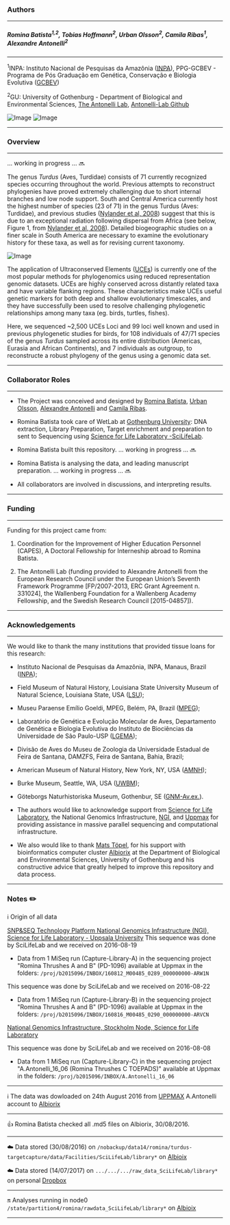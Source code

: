 ### Authors
---

##### Romina Batista<sup>1</sup><sup>,</sup><sup>2</sup>, Tobias Hoffmann<sup>2</sup>, Urban Olsson<sup>2</sup>,  Camila Ribas<sup>1</sup>, Alexandre Antonelli<sup>2</sup>
---

<sup>1</sup>INPA: Instituto Nacional de Pesquisas da Amazônia ([INPA](http://portal.inpa.gov.br/)), PPG-GCBEV - Programa de Pós Graduação em Genética, Conservação e Biologia Evolutiva ([GCBEV](http://gcbev.inpa.gov.br/))

<sup>2</sup>GU: University of Gothenburg - Department of Biological and Environmental Sciences, [The Antonelli Lab](http://www.antonelli-lab.net/), [Antonelli-Lab Github](https://github.com/AntonelliLab)

![Image](images/Phylogeny_thrushes001.png)               ![Image](images/Phylogeny_thrushes002.png)

---

### Overview
---

... working in progress ... :soon:

The genus *Turdus* (Aves, Turdidae) consists of 71 currently recognized species occurring throughout the world. Previous attempts to reconstruct phylogenies have proved extremely challenging due to short internal branches and low node support. South and Central America currently host the highest number of species (23 of 71) in the genus Turdus (Aves: Turdidae), and previous studies ([Nylander et al, 2008](http://sysbio.oxfordjournals.org/content/57/2/257.full.pdf+html)) suggest that this is due to an exceptional radiation following dispersal from Africa (see below, Figure 1, from [Nylander et al, 2008](http://sysbio.oxfordjournals.org/content/57/2/257.full.pdf+html)). Detailed biogeographic studies on a finer scale in South America are necessary to examine the evolutionary history for these taxa, as well as for revising current taxonomy. 

![Image](images/Phylogeny_thrushes003.png)

The application of Ultraconserved Elements ([UCEs](http://ultraconserved.org/)) is currently one of the most popular methods for phylogenomics using reduced representation genomic datasets. UCEs are highly conserved across distantly related taxa and have variable flanking regions. These characteristics make UCEs useful genetic markers for both deep and shallow evolutionary timescales, and they have successfully been used to resolve challenging phylogenetic relationships among many taxa (eg. birds, turtles, fishes). 

Here, we sequenced ~2,500 UCEs Loci and 99 loci well known and used in previous phylogenetic studies for birds, for 108 individuals of 47/71 species of the genus *Turdus* sampled across its entire distribution (Americas, Eurasia and African Continents), and 7 individuals as outgroup, to reconstructe a robust phylogeny of the genus using a genomic data set. 

---

### Collaborator Roles
---

*	The Project was conceived and designed by [Romina Batista](http://buscatextual.cnpq.br/buscatextual/visualizacv.do?id=K4232850J7), [Urban Olsson](http://bioenv.gu.se/personal/Olsson_Urban), [Alexandre Antonelli](http://www.antonelli-lab.net/) and [Camila Ribas](http://buscatextual.cnpq.br/buscatextual/visualizacv.do?id=K4760723U4). 

*	Romina Batista took care of WetLab at [Gothenburg University](http://bioenv.gu.se): DNA extraction, Library Preparation, Target enrichment and preparation to sent to Sequencing using [Science for Life Laboratory -SciLifeLab](https://ngisweden.scilifelab.se/). 

*	Romina Batista built this repository. ... working in progress ... :soon:

*	Romina Batista is analysing the data, and leading manuscript preparation. ... working in progress ... :soon:

*	All collaborators are involved in discussions, and interpreting results.

---

### Funding
---

Funding for this project came from: 

1. Coordination for the Improvement of Higher Education Personnel (CAPES), A Doctoral Fellowship for Interneship abroad to Romina Batista. 

2. The Antonelli Lab (funding provided to Alexandre Antonelli from the European Research Council under the European Union’s Seventh Framework Programme [FP/2007-2013, ERC Grant Agreement n. 331024], the Wallenberg Foundation for a  Wallenberg Academy Fellowship, and the Swedish Research Council [2015-04857]).  

---

### Acknowledgements
--- 

We would like to thank the many institutions that provided tissue loans for this research: 

*	Instituto Nacional de Pesquisas da Amazônia, INPA, Manaus, Brazil ([INPA](https://www.inpa.gov.br/));

*	Field Museum of Natural History, Louisiana State University Museum of Natural Science, Louisiana State, USA ([LSU](http://www.museum.lsu.edu/MNS/birdcoll.html)); 

*	Museu Paraense Emílio Goeldi, MPEG, Belém, PA, Brazil ([MPEG](http://www.museu-goeldi.br/portal/content/coleções-de-científicas)); 

*	Laboratório de Genética e Evolução Molecular de Aves, Departamento de Genética e Biologia Evolutiva do Instituto de Biociências da Universidade de São Paulo-USP ([LGEMA](http://www.ib.usp.br/biologia/lgema/)); 

*	Divisão de Aves do Museu de Zoologia da Universidade Estadual de Feira de Santana, DAMZFS, Feira de Santana, Bahia, Brazil;

*	American Museum of Natural History, New York, NY, USA ([AMNH](http://www.amnh.org/science/divisions/vertzoo/#collections));

*	Burke Museum, Seattle, WA, USA ([UWBM](http://www.burkemuseum.org/));

*	Göteborgs Naturhistoriska Museum, Gothenbur, SE ([GNM-Av.ex.](http://www.gnm.se/)).

* The authors would like to acknowledge support from [Science for Life Laboratory](https://www.scilifelab.se/), the National Genomics Infrastructure, [NGI](https://www.scilifelab.se/platforms/ngi/), and [Uppmax](https://www.scilifelab.se/facilities/uppnex/) for providing assistance in massive parallel sequencing and computational infrastructure.

* We also would like to thank [Mats Töpel](http://matstopel.se/), for his support with bioinformatics computer cluster [Albiorix](http://albiorix.bioenv.gu.se/) at the Department of Biological and Environmental Sciences, University of Gothenburg and his constructive advice that greatly helped to improve this repository and data process.

---

### Notes :pencil2: 

:information_source: Origin of all data 

[SNP&SEQ Technology Platform National Genomics Infrastructure (NGI), Science for Life Laboratory - Uppsala University](http://molmed.medsci.uu.se/SNP+SEQ+Technology+Platform/?languageId=1) 
This sequence was done by SciLifeLab and we received on 2016-08-19

*	Data from 1 MiSeq run (Capture-Library-A) in the sequencing project "Romina Thrushes A and B" (PD-1096) available at Uppmax in the folders: `/proj/b2015096/INBOX/160812_M00485_0289_000000000-ARW1N`

This sequence was done by SciLifeLab and we received on 2016-08-22

* 	Data from 1 MiSeq run (Capture-Library-B) in the sequencing project "Romina Thrushes A and B" (PD-1096) available at Uppmax in the folders: `/proj/b2015096/INBOX/160816_M00485_0290_000000000-ARVCN`

[National Genomics Infrastructure, Stockholm Node, Science for Life Laboratory](https://ngisweden.scilifelab.se/)
 
This sequence was done by SciLifeLab and we received on 2016-08-08

*  Data from 1 MiSeq run (Capture-Library-C) in the sequencing project "A.Antonelli_16_06 (Romina Thrushes C TOEPADS)" available at Uppmax in the folders: `/proj/b2015096/INBOX/A.Antonelli_16_06`

---

:information_source: The data was dowloaded on 24th August 2016 from [UPPMAX](http://www.uppmax.uu.se/) A.Antonelli account to [Albiorix](http://albiorix.bioenv.gu.se/)

---

:+1: Romina Batista checked all .md5 files on Albiorix, 30/08/2016.

---

:cloud: Data stored (30/08/2016) on `/nobackup/data14/romina/turdus-targetcapture/data/Facilities/SciLifeLab/library*` on [Albioix](http://albiorix.bioenv.gu.se/)

:cloud: Data stored (14/07/2017) on `.../.../.../raw_data_SciLifeLab/library*` on personal [Dropbox](https://www.dropbox.com)

---

:on: Analyses running in node0 `/state/partition4/romina/rawdata_SciLifeLab/library*` on [Albioix](http://albiorix.bioenv.gu.se/)

---
